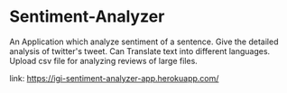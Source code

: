 # Sentiment-Analyzer
An Application which analyze sentiment of a sentence.
Give the detailed analysis of twitter's tweet.
Can Translate text into different languages.
Upload csv file for analyzing reviews of large files.

link:  https://igi-sentiment-analyzer-app.herokuapp.com/

